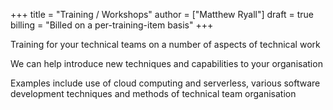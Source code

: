 +++
title = "Training / Workshops"
author = ["Matthew Ryall"]
draft = true
billing = "Billed on a per-training-item basis"
+++

Training for your technical teams on a number of aspects of technical work

We can help introduce new techniques and capabilities to your organisation

Examples include use of cloud computing and serverless, various software development techniques and methods of technical team organisation
